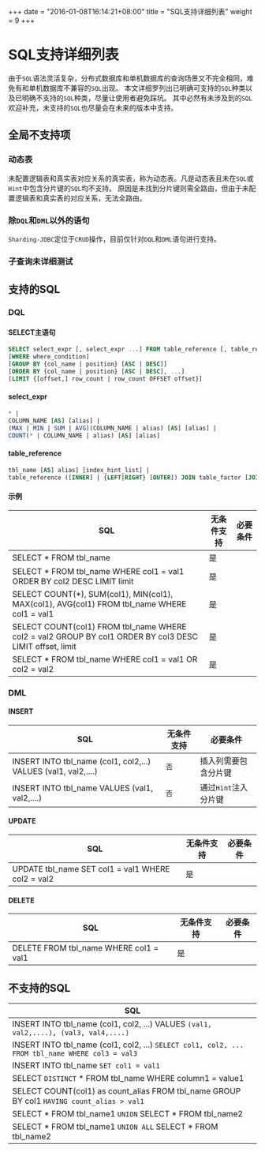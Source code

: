 +++
date = "2016-01-08T16:14:21+08:00"
title = "SQL支持详细列表"
weight = 9
+++

# SQL支持详细列表

由于`SQL`语法灵活复杂，分布式数据库和单机数据库的查询场景又不完全相同，难免有和单机数据库不兼容的`SQL`出现。
本文详细罗列出已明确可支持的`SQL`种类以及已明确不支持的`SQL`种类，尽量让使用者避免踩坑。
其中必然有未涉及到的`SQL`欢迎补充，未支持的`SQL`也尽量会在未来的版本中支持。

## 全局不支持项

### 动态表
未配置逻辑表和真实表对应关系的真实表，称为动态表。凡是动态表且未在`SQL`或`Hint`中包含分片键的`SQL`均不支持。
原因是未找到分片键则需全路由，但由于未配置逻辑表和真实表的对应关系，无法全路由。

### 除`DQL`和`DML`以外的语句
`Sharding-JDBC`定位于`CRUD`操作，目前仅针对`DQL`和`DML`语句进行支持。

### 子查询未详细测试

## 支持的SQL

### DQL

#### SELECT主语句

```sql
SELECT select_expr [, select_expr ...] FROM table_reference [, table_reference ...]
[WHERE where_condition] 
[GROUP BY {col_name | position} [ASC | DESC]] 
[ORDER BY {col_name | position} [ASC | DESC], ...] 
[LIMIT {[offset,] row_count | row_count OFFSET offset}]
```

#### select_expr
```sql
* | 
COLUMN_NAME [AS] [alias] | 
(MAX | MIN | SUM | AVG)(COLUMN_NAME | alias) [AS] [alias] | 
COUNT(* | COLUMN_NAME | alias) [AS] [alias]
```

#### table_reference
```sql
tbl_name [AS] alias] [index_hint_list] | 
table_reference ([INNER] | {LEFT|RIGHT} [OUTER]) JOIN table_factor [JOIN ON conditional_expr | USING (column_list)] | 
```

#### 示例

| SQL                                                                                                     | 无条件支持 | 必要条件 |
| ------------------------------------------------------------------------------------------------------- | --------- | ------- |
| SELECT * FROM tbl_name                                                                                  | 是        |         |
| SELECT * FROM tbl_name WHERE col1 = val1 ORDER BY col2 DESC LIMIT limit                                 | 是        |         |
| SELECT COUNT(*), SUM(col1), MIN(col1), MAX(col1), AVG(col1) FROM tbl_name WHERE col1 = val1             | 是        |         |
| SELECT COUNT(col1) FROM tbl_name WHERE col2 = val2 GROUP BY col1 ORDER BY col3 DESC LIMIT offset, limit | 是        |         |
| SELECT * FROM tbl_name WHERE col1 = val1 OR col2 = val2                                                 | 是        |         |

### DML

#### INSERT

| SQL                                                           | 无条件支持 | 必要条件            |
| ------------------------------------------------------------- | --------- | ------------------ |
| INSERT INTO tbl_name (col1, col2,...) VALUES (val1, val2,....)| `否`      | 插入列需要包含分片键  |
| INSERT INTO tbl_name VALUES (val1, val2,....)                 | `否`      | 通过`Hint`注入分片键 |

#### UPDATE

| SQL                                                           | 无条件支持 | 必要条件             |
| ------------------------------------------------------------- | --------- | ------------------ |
| UPDATE tbl_name SET col1 = val1 WHERE col2 = val2             | 是        |                    |

#### DELETE

| SQL                                                           | 无条件支持 | 必要条件             |
| ------------------------------------------------------------- | --------- | ------------------ |
| DELETE FROM tbl_name WHERE col1 = val1                        | 是        |                    |

## 不支持的SQL

| SQL                                                                                             |
| ----------------------------------------------------------------------------------------------- |
| INSERT INTO tbl_name (col1, col2, ...) VALUES `(val1, val2,....), (val3, val4,....)`            |
| INSERT INTO tbl_name (col1, col2, ...) `SELECT col1, col2, ... FROM tbl_name WHERE col3 = val3` |
| INSERT INTO tbl_name `SET col1 = val1`                                                          |
| SELECT `DISTINCT` * FROM tbl_name WHERE column1 = value1                                        |
| SELECT COUNT(col1) as count_alias FROM tbl_name GROUP BY col1 `HAVING count_alias > val1`       |
| SELECT * FROM tbl_name1 `UNION` SELECT * FROM tbl_name2                                         |
| SELECT * FROM tbl_name1 `UNION ALL` SELECT * FROM tbl_name2                                     |
